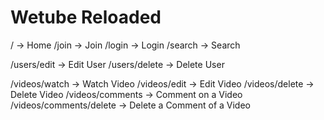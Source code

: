 # Wetube Reloaded

/ -> Home
/join -> Join
/login -> Login
/search -> Search

/users/edit -> Edit User
/users/delete -> Delete User

/videos/watch -> Watch Video
/videos/edit -> Edit Video
/videos/delete -> Delete Video
/videos/comments -> Comment on a Video
/videos/comments/delete -> Delete a Comment of a Video